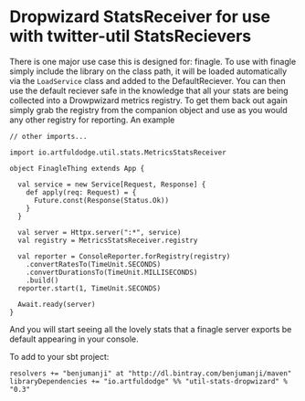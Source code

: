 Dropwizard StatsReceiver for use with twitter-util StatsRecievers
==================================================================

There is one major use case this is designed for: finagle. To use with finagle simply include the library on the class path, it will be loaded automatically via the `LoadService` class and added to the DefaultReciever. You can then use the default reciever safe in the knowledge that all your stats are being collected into a Drowpwizard metrics registry. To get them back out again simply grab the registry from the companion object and use as you would any other registry for reporting. An example

```
// other imports...

import io.artfuldodge.util.stats.MetricsStatsReceiver

object FinagleThing extends App {

  val service = new Service[Request, Response] {
    def apply(req: Request) = {
      Future.const(Response(Status.Ok))
    }
  }

  val server = Httpx.server(":*", service)
  val registry = MetricsStatsReceiver.registry

  val reporter = ConsoleReporter.forRegistry(registry)
    .convertRatesTo(TimeUnit.SECONDS)
    .convertDurationsTo(TimeUnit.MILLISECONDS)
    .build()
  reporter.start(1, TimeUnit.SECONDS)

  Await.ready(server)
}
```

And you will start seeing all the lovely stats that a finagle server exports be default appearing in your console.

To add to your sbt project:

```
resolvers += "benjumanji" at "http://dl.bintray.com/benjumanji/maven"
libraryDependencies += "io.artfuldodge" %% "util-stats-dropwizard" % "0.3"
```

